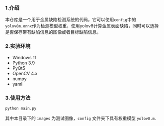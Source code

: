 ### 1.介绍
本仓库是一个用于金属缺陷检测系统的代码，它可以使用`config`中的`yolov8m.onnx`作为检测模型权重，使用yolov8计算金属表面缺陷，同时可以选择是否保存带有缺陷信息的图像或者目标缺陷信息。
### 2.实验环境
* Windows 11
* Python 3.9
* PyQt5
* OpenCV 4.x
* numpy
* yaml

### 3.使用方法
```shell
python main.py
```
其中本目录下的 `images` 为测试图像，`config` 文件夹下具有权重模型 `yolov8.m`.